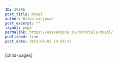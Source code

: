 ```yaml
---
ID: 39196
post_title: Mysql
author: Nitun Lanjewar
post_excerpt: ""
layout: page
permalink: https://easyengine.io/tutorials/mysql/
published: true
post_date: 2013-06-05 14:58:41
---
```

[child-pages]